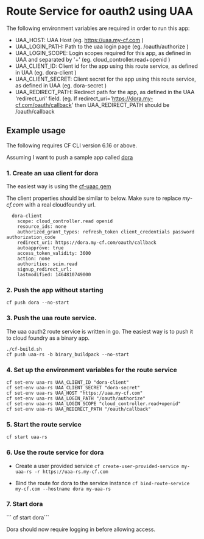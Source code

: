 <h1> Route Service for oauth2 using UAA</h1>

The following environment variables are required in order to run this app:

* UAA\_HOST: UAA Host (eg. https://uaa.my-cf.com )
* UAA\_LOGIN\_PATH: Path to the uaa login page (eg. /oauth/authorize )
* UAA\_LOGIN\_SCOPE: Login scopes required for this app, as defined in UAA and separated by '+' (eg. cloud_controller.read+openid )
* UAA\_CLIENT\_ID: Client id for the app using this route service, as defined in UAA (eg. dora-client )
* UAA\_CLIENT\_SECRET: Client secret for the app using this route service, as defined in UAA (eg. dora-secret )
* UAA\_REDIRECT\_PATH: Redirect path for the app, as defined in the UAA 'redirect\_uri' field. (eg. If redirect\_uri='https://dora.my-cf.com/oauth/callback' then UAA\_REDIRECT\_PATH should be /oauth/callback

<h2> Example usage </h2>

The following requires CF CLI version 6.16 or above.


Assuming I want to push a sample app called [dora](https://github.com/cloudfoundry/cf-acceptance-tests/tree/master/assets/dora)

<h3>1. Create an uaa client for dora</h3>

The easiest way is using the [cf-uaac gem](https://github.com/cloudfoundry/cf-uaac)

The client properties should be similar to below. Make sure to replace *my-cf.com* with a real cloudfoundry url. 
 

```
  dora-client
    scope: cloud_controller.read openid
    resource_ids: none
    authorized_grant_types: refresh_token client_credentials password authorization_code
    redirect_uri: https://dora.my-cf.com/oauth/callback
    autoapprove: true
    access_token_validity: 3600
    action: none
    authorities: scim.read
    signup_redirect_url:
    lastmodified: 1464810749000
```

<h3>2. Push the app without starting </h3>

`cf push dora --no-start`

<h3>3. Push the uaa route service. </h3>

The uaa oauth2 route service is written in go. The easiest way is to push it to cloud foundry as a binary app.

```
./cf-build.sh
cf push uaa-rs -b binary_buildpack --no-start
```

<h3>4. Set up the environment variables for the route service</h3>

```
cf set-env uaa-rs UAA_CLIENT_ID "dora-client"
cf set-env uaa-rs UAA_CLIENT_SECRET "dora-secret"
cf set-env uaa-rs UAA_HOST "https://uaa.my-cf.com"
cf set-env uaa-rs UAA_LOGIN_PATH "/oauth/authorize"
cf set-env uaa-rs UAA_LOGIN_SCOPE "cloud_controller.read+openid"
cf set-env uaa-rs UAA_REDIRECT_PATH "/oauth/callback"
```

<h3>5. Start the route service</h3>

``` cf start uaa-rs ```

<h3>6. Use the route service for dora </h3>

* Create a user provided service 
```cf create-user-provided-service my-uaa-rs -r https://uaa-rs.my-cf.com```

* Bind the route for dora to the service instance
```cf bind-route-service my-cf.com --hostname dora my-uaa-rs```

<h3>7. Start dora</h3>
``` cf start dora```

Dora should now require logging in before allowing access.
